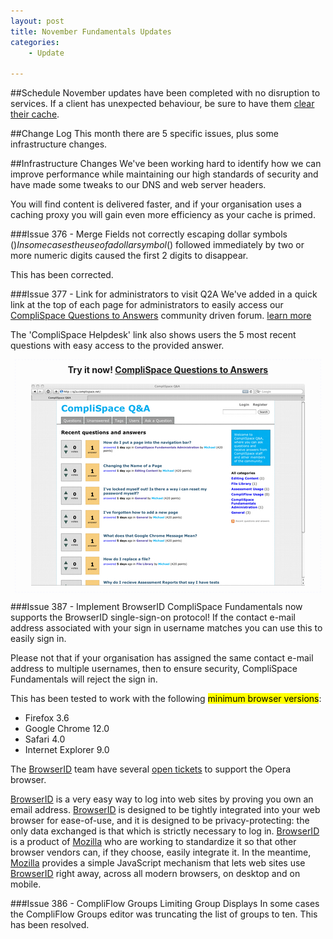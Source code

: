 ```yaml
---
layout: post
title: November Fundamentals Updates
categories:
    - Update

---
```


##Schedule
November updates have been completed with no disruption to services. If a client 
has unexpected behaviour, be sure to have them [clear their cache][Clear Cache].

##Change Log
This month there are 5 specific issues, plus some infrastructure 
changes.

##Infrastructure Changes
We've been working hard to identify how we can improve performance while maintaining
our high standards of security and have made some tweaks to our DNS and web server headers.

You will find content is delivered faster, and if your organisation uses a caching proxy
you will gain even more efficiency as your cache is primed.

###Issue 376 - Merge Fields not correctly escaping dollar symbols ($)
In some cases the use of a dollar symbol ($) followed immediately by two or more 
numeric digits caused the first 2 digits to disappear.

This has been corrected.

###Issue 377 - Link for administrators to visit Q2A
We've added in a quick link at the top of each page for administrators to easily
access our <a href="http://q2a.complispace.net" target="q2a">CompliSpace Questions 
to Answers</a> community driven forum. [learn more](http://complispace.github.com/Article/2011/11/10/Community-Questions-And-Answers.html)

The 'CompliSpace Helpdesk' link also shows users the 5 most recent questions with 
easy access to the provided answer.

<div style="border: 1px dashed ghostwhite; text-align: center; padding: .5em;margin: .5em;">
<strong>Try it now! <a href="http://q2a.complispace.net" target="q2a">CompliSpace Questions to Answers</a></strong>
<a href="http://q2a.complispace.net" target="q2a"><img src="/images/q2a-screenshot.png" alt="Questions to Answers" style="margin-top: 1em"/></a>
</div>


###Issue 387 - Implement BrowserID
CompliSpace Fundamentals now supports the BrowserID single-sign-on protocol! If the
contact e-mail address associated with your sign in username matches you can use
this to easily sign in.

Please not that if your organisation has assigned the same contact e-mail address 
to multiple usernames, then to ensure security, CompliSpace Fundamentals will reject 
the sign in.

This has been tested to work with the following <mark>minimum browser versions</mark>:

* Firefox 3.6
* Google Chrome 12.0
* Safari 4.0
* Internet Explorer 9.0

The [BrowserID] team have several [open tickets](https://github.com/mozilla/browserid/issues/search?q=relay+frame) to support the Opera browser.

[BrowserID] is a very easy way to log into web sites by proving you own an email 
address. [BrowserID] is designed to be tightly integrated into your web browser 
for ease-of-use, and it is designed to be privacy-protecting: the only data 
exchanged is that which is strictly necessary to log in. [BrowserID] is a product 
of [Mozilla] who are working to standardize it so that other browser vendors can, 
if they choose, easily integrate it. In the meantime, [Mozilla] provides a simple 
JavaScript mechanism that lets web sites use [BrowserID] right away, across all 
modern browsers, on desktop and on mobile.

###Issue 386 - CompliFlow Groups Limiting Group Displays
In some cases the CompliFlow Groups editor was truncating the list of groups to
ten. This has been resolved.

[BrowserID]: http://browserid.org/about
[Mozilla]: http://identity.mozilla.com/
[Clear Cache]: http://www.wikihow.com/Clear-Your-Browser's-Cache

